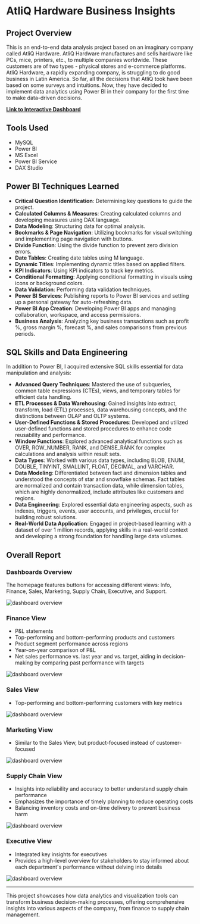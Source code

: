 # AtliQ Hardware Business Insights

## Project Overview
This is an end-to-end data analysis project based on an imaginary company called AtliQ Hardware. AtliQ Hardware manufactures and sells hardware like PCs, mice, printers, etc., to multiple companies worldwide. These customers are of two types - physical stores and e-commerce platforms. AtliQ Hardware, a rapidly expanding company, is struggling to do good business in Latin America. So far, all the decisions that AtliQ took have been based on some surveys and intuitions. Now, they have decided to implement data analytics using Power BI in their company for the first time to make data-driven decisions.

**[Link to Interactive Dashboard](https://project.novypro.com/uEtWmo)**

## Tools Used
- MySQL
- Power BI
- MS Excel
- Power BI Service
- DAX Studio

## Power BI Techniques Learned
- **Critical Question Identification**: Determining key questions to guide the project.
- **Calculated Columns & Measures**: Creating calculated columns and developing measures using DAX language.
- **Data Modeling**: Structuring data for optimal analysis.
- **Bookmarks & Page Navigation**: Utilizing bookmarks for visual switching and implementing page navigation with buttons.
- **Divide Function**: Using the divide function to prevent zero division errors.
- **Date Tables**: Creating date tables using M language.
- **Dynamic Titles**: Implementing dynamic titles based on applied filters.
- **KPI Indicators**: Using KPI indicators to track key metrics.
- **Conditional Formatting**: Applying conditional formatting in visuals using icons or background colors.
- **Data Validation**: Performing data validation techniques.
- **Power BI Services**: Publishing reports to Power BI services and setting up a personal gateway for auto-refreshing data.
- **Power BI App Creation**: Developing Power BI apps and managing collaboration, workspace, and access permissions.
- **Business Analysis**: Analyzing key business transactions such as profit %, gross margin %, forecast %, and sales comparisons from previous periods.

## SQL Skills and Data Engineering

In addition to Power BI, I acquired extensive SQL skills essential for data manipulation and analysis:

- **Advanced Query Techniques**: Mastered the use of subqueries, common table expressions (CTEs), views, and temporary tables for efficient data handling.
- **ETL Processes & Data Warehousing**: Gained insights into extract, transform, load (ETL) processes, data warehousing concepts, and the distinctions between OLAP and OLTP systems.
- **User-Defined Functions & Stored Procedures**: Developed and utilized user-defined functions and stored procedures to enhance code reusability and performance.
- **Window Functions**: Explored advanced analytical functions such as OVER, ROW_NUMBER, RANK, and DENSE_RANK for complex calculations and analysis within result sets.
- **Data Types**: Worked with various data types, including BLOB, ENUM, DOUBLE, TINYINT, SMALLINT, FLOAT, DECIMAL, and VARCHAR.
- **Data Modeling**: Differentiated between fact and dimension tables and understood the concepts of star and snowflake schemas. Fact tables are normalized and contain transaction data, while dimension tables, which are highly denormalized, include attributes like customers and regions.
- **Data Engineering**: Explored essential data engineering aspects, such as indexes, triggers, events, user accounts, and privileges, crucial for building robust solutions.
- **Real-World Data Application**: Engaged in project-based learning with a dataset of over 1 million records, applying skills in a real-world context and developing a strong foundation for handling large data volumes.

## Overall Report

### Dashboards Overview
The homepage features buttons for accessing different views: Info, Finance, Sales, Marketing, Supply Chain, Executive, and Support.

![dashboard overview](https://github.com/mochimuchi/business-insights-360/blob/main/Resources/home%20view.png)

### Finance View
- P&L statements
- Top-performing and bottom-performing products and customers
- Product segment performance across regions
- Year-on-year comparison of P&L
- Net sales performance vs. last year and vs. target, aiding in decision-making by comparing past performance with targets

![dashboard overview](https://github.com/mochimuchi/business-insights-360/blob/main/Resources/home%20view.png)

### Sales View
- Top-performing and bottom-performing customers with key metrics

![dashboard overview](https://github.com/mochimuchi/business-insights-360/blob/main/Resources/finance%20view.png)

### Marketing View
- Similar to the Sales View, but product-focused instead of customer-focused

![dashboard overview](https://github.com/mochimuchi/business-insights-360/blob/main/Resources/marketing%20view.png)

### Supply Chain View
- Insights into reliability and accuracy to better understand supply chain performance
- Emphasizes the importance of timely planning to reduce operating costs
- Balancing inventory costs and on-time delivery to prevent business harm

![dashboard overview](https://github.com/mochimuchi/business-insights-360/blob/main/Resources/supply%20chain%20view.png)

### Executive View
- Integrated key insights for executives
- Provides a high-level overview for stakeholders to stay informed about each department's performance without delving into details

![dashboard overview](https://github.com/mochimuchi/business-insights-360/blob/main/Resources/executive%20view.png)

---

This project showcases how data analytics and visualization tools can transform business decision-making processes, offering comprehensive insights into various aspects of the company, from finance to supply chain management.
